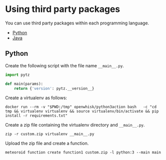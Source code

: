 # Using third party packages

You can use third party packages within each programming language.

- [Python](#python)
- [Java](#java)

## Python

Create the following script with the file name `__main__.py`.

```python
import pytz

def main(params):
    return {'version': pytz.__version__}
```

Create a virtualenv as follows:

```plain
docker run --rm -v "$PWD:/tmp" openwhisk/python3action bash   -c "cd tmp && virtualenv virtualenv && source virtualenv/bin/activate && pip install -r requirements.txt"
```

Create a zip file containing the virtualenv directory and `__main__.py`.

```plain
zip -r custom.zip virtualenv __main__.py
```

Upload the zip file and create a function.

```plain
meteoroid function create function1 custom.zip -l python:3 --main main
```
